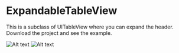 # ExpandableTableView
This is a subclass of UITableView where you can expand the header. Download the project and see the example.

![Alt text](/img1.png?raw=true "Optional Title")
![Alt text](/img2.png?raw=true "Optional Title")
